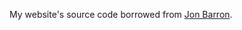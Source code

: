 My website's source code borrowed from [Jon Barron](https://github.com/jonbarron/jonbarron_website).